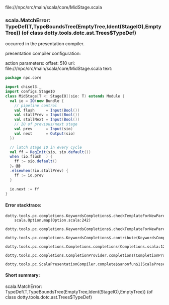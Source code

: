 file://<WORKSPACE>/npc/src/main/scala/core/MidStage.scala
### scala.MatchError: TypeDef(T,TypeBoundsTree(EmptyTree,Ident(StageIO),EmptyTree)) (of class dotty.tools.dotc.ast.Trees$TypeDef)

occurred in the presentation compiler.

presentation compiler configuration:


action parameters:
offset: 510
uri: file://<WORKSPACE>/npc/src/main/scala/core/MidStage.scala
text:
```scala
package npc.core

import chisel3._
import configs.StageIO
class MidStage[T <: StageIO](sio: T) extends Module {
  val io = IO(new Bundle {
    // pipeline control
    val flush     = Input(Bool())
    val stallPrev = Input(Bool())
    val stallNext = Input(Bool())
    // IO of previous/next stage
    val prev      = Input(sio)
    val next      = Output(sio)
  })

  // latch stage IO in every cycle
  val ff = RegInit(sio, sio.default())
  when (io.flush  ) {
    ff := sio.default()
  }。@@
  .elsewhen(!io.stallPrev) {
    ff := io.prev
  }

  io.next := ff
}
```



#### Error stacktrace:

```
dotty.tools.pc.completions.KeywordsCompletions$.checkTemplateForNewParents$$anonfun$2(KeywordsCompletions.scala:218)
	scala.Option.map(Option.scala:242)
	dotty.tools.pc.completions.KeywordsCompletions$.checkTemplateForNewParents(KeywordsCompletions.scala:215)
	dotty.tools.pc.completions.KeywordsCompletions$.contribute(KeywordsCompletions.scala:44)
	dotty.tools.pc.completions.Completions.completions(Completions.scala:124)
	dotty.tools.pc.completions.CompletionProvider.completions(CompletionProvider.scala:90)
	dotty.tools.pc.ScalaPresentationCompiler.complete$$anonfun$1(ScalaPresentationCompiler.scala:146)
```
#### Short summary: 

scala.MatchError: TypeDef(T,TypeBoundsTree(EmptyTree,Ident(StageIO),EmptyTree)) (of class dotty.tools.dotc.ast.Trees$TypeDef)